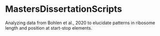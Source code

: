 # MastersDissertationScripts
Analyzing data from Bohlen et al., 2020 to elucidate patterns in ribosome length and position at start-stop elements.
